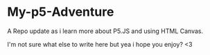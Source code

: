 # My-p5-Adventure

A Repo update as i learn more about P5.JS and using HTML Canvas.

I'm not sure what else to write here but yea i hope you enjoy? <3
